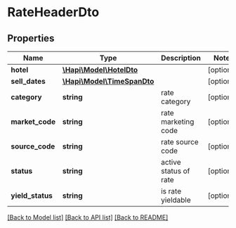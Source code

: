 # RateHeaderDto

## Properties
Name | Type | Description | Notes
------------ | ------------- | ------------- | -------------
**hotel** | [**\Hapi\Model\HotelDto**](HotelDto.md) |  | [optional] 
**sell_dates** | [**\Hapi\Model\TimeSpanDto**](TimeSpanDto.md) |  | [optional] 
**category** | **string** | rate category | [optional] 
**market_code** | **string** | rate marketing code | [optional] 
**source_code** | **string** | rate source code | [optional] 
**status** | **string** | active status of rate | [optional] 
**yield_status** | **string** | is rate yieldable | [optional] 

[[Back to Model list]](../README.md#documentation-for-models) [[Back to API list]](../README.md#documentation-for-api-endpoints) [[Back to README]](../README.md)

